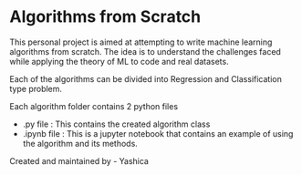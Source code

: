 # Algorithms from Scratch 

This personal project is aimed at attempting to write machine learning algorithms from scratch. The idea is to understand the challenges faced while applying the theory of ML to code and real datasets. 

Each of the algorithms can be divided into Regression and Classification type problem. 

Each algorithm folder contains 2 python files  
- .py file : This contains the created algorithm class 
- .ipynb file : This is a jupyter notebook that contains an example of using the algorithm and its methods. 



Created and maintained by - Yashica
